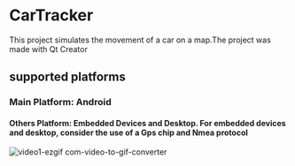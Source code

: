 # CarTracker
This project simulates the movement of a car on a map.The project was made with Qt Creator
## supported platforms
### Main Platform: Android
#### Others Platform: Embedded Devices and Desktop. For embedded devices and desktop, consider the use of a Gps chip and Nmea protocol

![video1-ezgif com-video-to-gif-converter](https://github.com/jordanprog86/CarTracker/assets/33041215/ef1195a3-4afb-433a-8046-f44ca6a67499)
